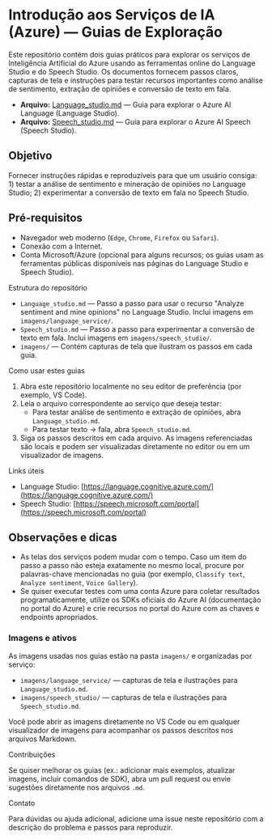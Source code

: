 # Introdução aos Serviços de IA (Azure) — Guias de Exploração

Este repositório contém dois guias práticos para explorar os serviços de Inteligência Artificial do Azure usando as ferramentas online do Language Studio e do Speech Studio. Os documentos fornecem passos claros, capturas de tela e instruções para testar recursos importantes como análise de sentimento, extração de opiniões e conversão de texto em fala.

- **Arquivo:** [Language_studio.md](./Language_studio.md) — Guia para explorar o Azure AI Language (Language Studio).
- **Arquivo:** [Speech_studio.md](./Speech_studio.md) — Guia para explorar o Azure AI Speech (Speech Studio).

## Objetivo

Fornecer instruções rápidas e reproduzíveis para que um usuário consiga: 1) testar a análise de sentimento e mineração de opiniões no Language Studio; 2) experimentar a conversão de texto em fala no Speech Studio.

## Pré-requisitos

- Navegador web moderno (`Edge`, `Chrome`, `Firefox` ou `Safari`).
- Conexão com a Internet.
- Conta Microsoft/Azure (opcional para alguns recursos; os guias usam as ferramentas públicas disponíveis nas páginas do Language Studio e Speech Studio).

Estrutura do repositório

- `Language_studio.md` — Passo a passo para usar o recurso "Analyze sentiment and mine opinions" no Language Studio. Inclui imagens em `imagens/language_service/`.
- `Speech_studio.md` — Passo a passo para experimentar a conversão de texto em fala. Inclui imagens em `imagens/speech_studio/`.
- `imagens/` — Contém capturas de tela que ilustram os passos em cada guia.

Como usar estes guias

1. Abra este repositório localmente no seu editor de preferência (por exemplo, VS Code).
2. Leia o arquivo correspondente ao serviço que deseja testar:
   - Para testar análise de sentimento e extração de opiniões, abra `Language_studio.md`.
   - Para testar texto → fala, abra `Speech_studio.md`.
3. Siga os passos descritos em cada arquivo. As imagens referenciadas são locais e podem ser visualizadas diretamente no editor ou em um visualizador de imagens.

Links úteis

- Language Studio: [https://language.cognitive.azure.com/](https://language.cognitive.azure.com/)
- Speech Studio: [https://speech.microsoft.com/portal](https://speech.microsoft.com/portal)

## Observações e dicas

- As telas dos serviços podem mudar com o tempo. Caso um item do passo a passo não esteja exatamente no mesmo local, procure por palavras-chave mencionadas no guia (por exemplo, `Classify text`, `Analyze sentiment`, `Voice Gallery`).
- Se quiser executar testes com uma conta Azure para coletar resultados programaticamente, utilize os SDKs oficiais do Azure AI (documentação no portal do Azure) e crie recursos no portal do Azure com as chaves e endpoints apropriados.

### Imagens e ativos

As imagens usadas nos guias estão na pasta `imagens/` e organizadas por serviço:

- `imagens/language_service/` — capturas de tela e ilustrações para `Language_studio.md`.
- `imagens/speech_studio/` — capturas de tela e ilustrações para `Speech_studio.md`.

Você pode abrir as imagens diretamente no VS Code ou em qualquer visualizador de imagens para acompanhar os passos descritos nos arquivos Markdown.

Contribuições

Se quiser melhorar os guias (ex.: adicionar mais exemplos, atualizar imagens, incluir comandos de SDK), abra um pull request ou envie sugestões diretamente nos arquivos `.md`.

Contato

Para dúvidas ou ajuda adicional, adicione uma issue neste repositório com a descrição do problema e passos para reproduzir.
